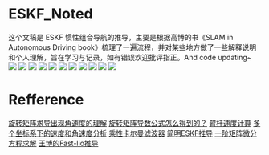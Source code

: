 # ESKF_Noted
这个文稿是 ESKF 惯性组合导航的推导，主要是根据高博的书《SLAM in Autonomous Driving book》梳理了一遍流程，并对某些地方做了一些解释说明和个人理解，旨在学习与记录，如有错误欢迎批评指正。And code updating~
![](\imgs/ESKF惯性组合导航_00.png)
![](\imgs/ESKF惯性组合导航_01.png)
![](\imgs/ESKF惯性组合导航_02.png)
![](\imgs/ESKF惯性组合导航_03.png)
![](\imgs/ESKF惯性组合导航_04.png)
![](\imgs/ESKF惯性组合导航_05.png)
![](\imgs/ESKF惯性组合导航_06.png)
![](\imgs/ESKF惯性组合导航_07.png)
![](\imgs/ESKF惯性组合导航_08.png)
![](\imgs/ESKF惯性组合导航_09.png)
![](\imgs/ESKF惯性组合导航_10.png)

# Refference
[旋转矩阵求导出现角速度的理解](https://zhuanlan.zhihu.com/p/602088458)
[旋转矩阵导数公式怎么得到的？](https://www.zhihu.com/question/309464739/answer/2150765709)
[臂杆速度计算](https://blog.csdn.net/u014265928/article/details/118067305)
[多个坐标系下的速度和角速度分析](https://gaoyichao.com/Xiaotu/?book=math_physics_for_robotics&title=%E5%A4%9A%E4%B8%AA%E5%9D%90%E6%A0%87%E7%B3%BB%E4%B8%8B%E7%9A%84%E9%80%9F%E5%BA%A6%E5%92%8C%E8%A7%92%E9%80%9F%E5%BA%A6%E5%88%86%E6%9E%90)
[乘性卡尔曼滤波器](https://zhuanlan.zhihu.com/p/84010704)
[简明ESKF推导](https://zhuanlan.zhihu.com/p/441182819)
[一阶矩阵微分方程求解](https://zhuanlan.zhihu.com/p/497250221)
[王博的Fast-lio推导](https://github.com/zlwang7/S-FAST_LIO)
